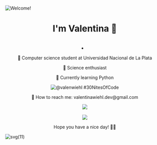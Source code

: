 ### 

![Welcome!](https://github.com/user-attachments/assets/6d03b147-4641-4f4e-920f-b3bd3c22ba89)


<h1 align="center"> I'm Valentina 💜</h1> </br>
<div align="center">
  <li>
    <p>🍄 Computer science student at Universidad Nacional de La Plata</p>
    <p>🔬 Science enthusiast</p>
    <p>🌱 Currently learning Python</p>
  </li>
</div>


<div align="center">
  
  ![@valenwiehl #30NitesOfCode](https://www.codedex.io/api/petStatus?user=valenwiehl)
  <p align="center">📩 How to reach me: valentinawiehl.dev@gmail.com</p>
  
  ![](https://github-readme-stats.vercel.app/api/top-langs/?username=wiehl-valentina&theme=nightowl&hide_border=false&include_all_commits=false&count_private=false&layout=compact)<br/><br/>
  ![](https://github-readme-streak-stats.herokuapp.com/?user=wiehl-valentina&theme=nightowl&hide_border=false)
  
</div>
<p align="center"> Hope you have a nice day! 🧚‍♀️ </p>

![svg(11)](https://github.com/user-attachments/assets/c7b9ca89-426e-40c9-ae0d-210a4f3c1eaf)



